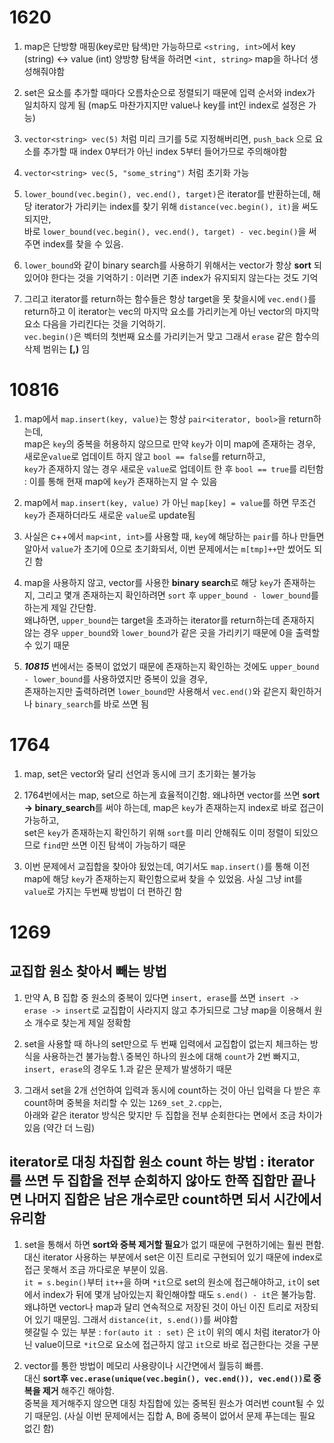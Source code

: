 # 1620 

1. map은 단방향 매핑(key로만 탐색)만 가능하므로 `<string, int>`에서 key (string) <-> value (int) 양방향 탐색을 하려면 `<int, string>` map을 하나더 생성해줘야함

2. set은 요소를 추가할 때마다 오름차순으로 정렬되기 때문에 입력 순서와 index가 일치하지 않게 됨 (map도 마찬가지지만 value나 key를 int인 index로 설정은 가능)

3. `vector<string> vec(5)` 처럼 미리 크기를 5로 지정해버리면, `push_back` 으로 요소를 추가할 때 index 0부터가 아닌 index 5부터 들어가므로 주의해야함

4. `vector<string> vec(5, "some_string")` 처럼 초기화 가능

5. `lower_bound(vec.begin(), vec.end(), target)`은 iterator를 반환하는데, 해당 iterator가 가리키는 index를 찾기 위해 `distance(vec.begin(), it)`을 써도 되지만,\
바로 `lower_bound(vec.begin(), vec.end(), target) - vec.begin()`을 써주면 index를 찾을 수 있음.

6. `lower_bound`와 같이 binary search를 사용하기 위해서는 vector가 항상 **sort** 되있어야 한다는 것을 기억하기 : 이러면 기존 index가 유지되지 않는다는 것도 기억

7. 그리고 iterator를 return하는 함수들은 항상 target을 못 찾을시에 `vec.end()`를 return하고 이 iterator는 vec의 마지막 요소를 가리키는게 아닌 vector의 마지막 요소 다음을 가리킨다는 것을 기억하기.\
`vec.begin()`은 벡터의 첫번째 요소를 가리키는거 맞고 그래서 `erase` 같은 함수의 삭제 범위는 **[,)** 임


# 10816

1. map에서 `map.insert(key, value)`는 항상 `pair<iterator, bool>`을 return하는데,\
 map은 `key`의 중복을 허용하지 않으므로 만약 `key`가 이미 map에 존재하는 경우, 새로운`value`로 업데이트 하지 않고 `bool == false`를 return하고,\
`key`가 존재하지 않는 경우 새로운 `value`로 업데이트 한 후 `bool == true`를 리턴함 : 이를 통해 현재 map에 `key`가 존재하는지 알 수 있음

2. map에서 `map.insert(key, value)` 가 아닌 `map[key] = value`를 하면 무조건 `key`가 존재하더라도 새로운 `value`로 update됨

3. 사실은 c++에서 `map<int, int>`를 사용할 때, `key`에 해당하는 `pair`를 하나 만들면 알아서 `value`가 초기에 0으로 초기화되서, 이번 문제에서는 `m[tmp]++`만 썼어도 되긴 함

4. map을 사용하지 않고, vector를 사용한 **binary search**로 해당 `key`가 존재하는지, 그리고 몇개 존재하는지 확인하려면 `sort` 후 `upper_bound - lower_bound`를 하는게 제일 간단함.\
왜냐하면, `upper_bound`는 target을 초과하는 iterator를 return하는데 존재하지 않는 경우 `upper_bound`와 `lower_bound`가 같은 곳을 가리키기 때문에 0을 출력할 수 있기 때문

5. ***10815*** 번에서는 중복이 없었기 때문에 존재하는지 확인하는 것에도 `upper_bound - lower_bound`를 사용하였지만 중복이 있을 경우,\
존재하는지만 출력하려면 `lower_bound`만 사용해서 `vec.end()`와 같은지 확인하거나 `binary_search`를 바로 쓰면 됨


# 1764

1. map, set은 vector와 달리 선언과 동시에 크기 초기화는 불가능

2. 1764번에서는 map, set으로 하는게 효율적이긴함. 왜냐하면 vector를 쓰면 **sort -> binary_search**를 써야 하는데, map은 `key`가 존재하는지 index로 바로 접근이 가능하고, \
set은 `key`가 존재하는지 확인하기 위해 `sort`를 미리 안해줘도 이미 정렬이 되있으므로 `find`만 쓰면 이진 탐색이 가능하기 때문

3. 이번 문제에서 교집합을 찾아야 됬었는데, 여기서도 `map.insert()`를 통해 이전 map에 해당 `key`가 존재하는지 확인함으로써 찾을 수 있었음. 사실 그냥 int를 `value`로 가지는 두번째 방법이 더 편하긴 함


# 1269

## 교집합 원소 찾아서 빼는 방법
1. 만약 A, B 집합 중 원소의 중복이 있다면 `insert, erase`를 쓰면 `insert -> erase -> insert`로 교집합이 사라지지 않고 추가되므로 그냥 map을 이용해서 원소 개수로 찾는게 제일 정확함

2. set을 사용할 때 하나의 set만으로 두 번째 입력에서 교집합이 없는지 체크하는 방식을 사용하는건 불가능함.\ 
중복인 하나의 원소에 대해 `count`가 2번 빠지고, `insert, erase`의 경우도 1.과 같은 문제가 발생하기 때문

3. 그래서 set을 2개 선언하여 입력과 동시에 count하는 것이 아닌 입력을 다 받은 후 count하며 중복을 처리할 수 있는 `1269_set_2.cpp`는, \
아래와 같은 iterator 방식은 맞지만 두 집합을 전부 순회한다는 면에서 조금 차이가 있음 (약간 더 느림)

## iterator로 대칭 차집합 원소 count 하는 방법 : iterator를 쓰면 두 집합을 전부 순회하지 않아도 한쪽 집합만 끝나면 나머지 집합은 남은 개수로만 count하면 되서 시간에서 유리함
1. set을 통해서 하면 **sort와 중복 제거할 필요**가 없기 때문에 구현하기에는 훨씬 편함.\
대신 iterator 사용하는 부분에서 set은 이진 트리로 구현되어 있기 때문에 index로 접근 못해서 조금 까다로운 부분이 있음.\
`it = s.begin()`부터 `it++`을 하며 `*it`으로 set의 원소에 접근해야하고, `it`이 set에서 index가 뒤에 몇개 남아있는지 확인해야할 때도 `s.end() - it`은 불가능함.\
왜냐하면 vector나 map과 달리 연속적으로 저장된 것이 아닌 이진 트리로 저장되어 있기 때문임. 그래서 `distance(it, s.end())`를 써야함\
헷갈릴 수 있는 부분 : `for(auto it : set)` 은 `it`이 위의 예시 처럼 iterator가 아닌 value이므로 `*it`으로 요소에 접근하지 않고 `it`으로 바로 접근한다는 것을 구분

2. vector를 통한 방법이 메모리 사용량이나 시간면에서 월등히 빠름.\
대신 **sort후 `vec.erase(unique(vec.begin(), vec.end()), vec.end())`로 중복을 제거** 해주긴 해야함. \
중복을 제거해주지 않으면 대칭 차집합에 있는 중복된 원소가 여러번 count될 수 있기 때문임. (사실 이번 문제에서는 집합 A, B에 중복이 없어서 문제 푸는데는 필요 없긴 함)